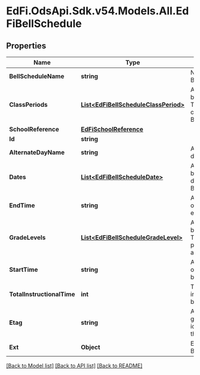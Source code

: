 # EdFi.OdsApi.Sdk.v54.Models.All.EdFiBellSchedule

## Properties

Name | Type | Description | Notes
------------ | ------------- | ------------- | -------------
**BellScheduleName** | **string** | Name or title of the BellSchedule. | 
**ClassPeriods** | [**List&lt;EdFiBellScheduleClassPeriod&gt;**](EdFiBellScheduleClassPeriod.md) | An unordered collection of bellScheduleClassPeriods. The class periods that compose this BellSchedule. | 
**SchoolReference** | [**EdFiSchoolReference**](EdFiSchoolReference.md) |  | 
**Id** | **string** |  | [optional] 
**AlternateDayName** | **string** | An alternate name for the day (e.g., Red, Blue). | [optional] 
**Dates** | [**List&lt;EdFiBellScheduleDate&gt;**](EdFiBellScheduleDate.md) | An unordered collection of bellScheduleDates. The dates for which the BellSchedule applies. | [optional] 
**EndTime** | **string** | An indication of the time of day the bell schedule ends. | [optional] 
**GradeLevels** | [**List&lt;EdFiBellScheduleGradeLevel&gt;**](EdFiBellScheduleGradeLevel.md) | An unordered collection of bellScheduleGradeLevels. The grade levels the particular BellSchedule applies to. | [optional] 
**StartTime** | **string** | An indication of the time of day the bell schedule begins. | [optional] 
**TotalInstructionalTime** | **int** | The total instructional time in minutes per day for the bell schedule. | [optional] 
**Etag** | **string** | A unique system-generated value that identifies the version of the resource. | [optional] 
**Ext** | **Object** | Extensions to the BellSchedule entity. | [optional] 

[[Back to Model list]](../../README.md#documentation-for-models) [[Back to API list]](../../README.md#documentation-for-api-endpoints) [[Back to README]](../../README.md)


